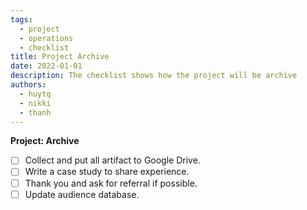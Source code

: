 ```yaml
---
tags: 
  - project
  - operations
  - checklist
title: Project Archive
date: 2022-01-01
description: The checklist shows how the project will be archive
authors: 
  - huytq
  - nikki
  - thanh
---
```


**Project: Archive**
- [ ]  Collect and put all artifact to Google Drive.
- [ ]  Write a case study to share experience.
- [ ]  Thank you and ask for referral if possible.
- [ ]  Update audience database.
